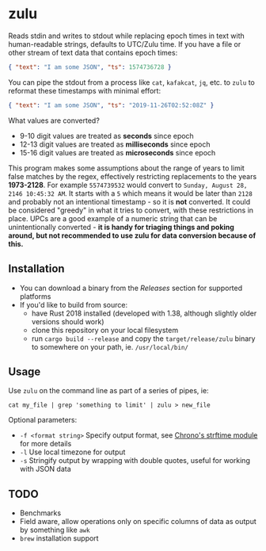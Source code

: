 # zulu
Reads stdin and writes to stdout while replacing epoch times in text with human-readable strings, defaults to UTC/Zulu time. If you have a file or other stream of text data that contains epoch times:
```json
{ "text": "I am some JSON", "ts": 1574736728 }
```
You can pipe the stdout from a process like `cat`, `kafakcat`, `jq`, etc. to `zulu` to reformat these timestamps with minimal effort:
```json
{ "text": "I am some JSON", "ts": "2019-11-26T02:52:08Z" }
```

What values are converted?
- 9-10 digit values are treated as **seconds** since epoch
- 12-13 digit values are treated as **milliseconds** since epoch
- 15-16 digit values are treated as **microseconds** since epoch

This program makes some assumptions about the range of years to limit false matches by the regex, effectively restricting replacements to the years **1973-2128**. For example `5574739532` would convert to `Sunday, August 28, 2146 10:45:32 AM`. It starts with a `5` which means it would be later than `2128` and probably not an intentional timestamp - so it is **not** converted. It could be considered "greedy" in what it tries to convert, with these restrictions in place. UPCs are a good example of a numeric string that can be unintentionally converted - **it is handy for triaging things and poking around, but not recommended to use zulu for data conversion because of this.**

## Installation
- You can download a binary from the *Releases* section for supported platforms
- If you'd like to build from source:
    - have Rust 2018 installed (developed with 1.38, although slightly older versions should work) 
    - clone this repository on your local filesystem
    - run `cargo build --release` and copy the `target/release/zulu` binary to somewhere on your path, ie. `/usr/local/bin/`

## Usage
Use `zulu` on the command line as part of a series of pipes, ie:
```
cat my_file | grep 'something to limit' | zulu > new_file
```
Optional parameters:
- `-f <format string>` Specify output format, see [Chrono's strftime module](https://docs.rs/chrono/0.4.0/chrono/format/strftime/index.html#specifiers) for more details
- `-l` Use local timezone for output
- `-s` Stringify output by wrapping with double quotes, useful for working with JSON data

## TODO
- Benchmarks
- Field aware, allow operations only on specific columns of data as output by something like `awk`
- `brew` installation support
